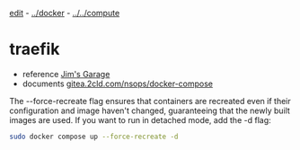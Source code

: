 [edit](https://github.com/2cld/netstack/edit/master/docs/lan/compute/docker/docker-compose-traefik.md) - [../docker](../) - [../../compute](../../)

# traefik
- reference [Jim's Garage](https://github.com/JamesTurland/JimsGarage)
- documents [gitea.2cld.com/nsops/docker-compose](https://gitea.2cld.com/nsops/docker-compose)

The --force-recreate flag ensures that containers are recreated even if their configuration and image haven't changed, guaranteeing that the newly built images are used. If you want to run in detached mode, add the -d flag:

```bash
sudo docker compose up --force-recreate -d
```
